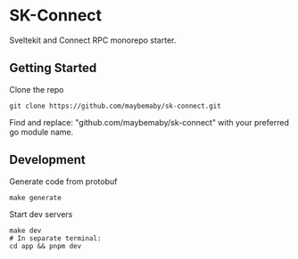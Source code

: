 # SK-Connect

Sveltekit and Connect RPC monorepo starter.

## Getting Started

Clone the repo
```
git clone https://github.com/maybemaby/sk-connect.git
```

Find and replace: "github.com/maybemaby/sk-connect" with your preferred go module name.


## Development

Generate code from protobuf
```
make generate
```

Start dev servers
```
make dev
# In separate terminal:
cd app && pnpm dev
```